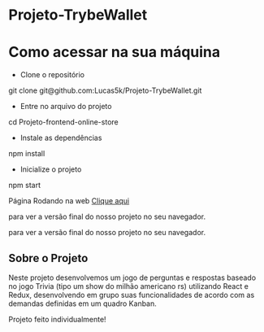 # Projeto-TrybeWallet

<h1>Como acessar na sua máquina</h1>

- Clone o repositório
<p>git clone git@github.com:Lucas5k/Projeto-TrybeWallet.git</p>

- Entre no arquivo do projeto
<p>cd Projeto-frontend-online-store</p>

- Instale as dependências
<p>npm install</p>

- Inicialize o projeto
<p>npm start</p>

Página Rodando na web
<a href="https://projeto-trivia-sage.vercel.app/">Clique aqui</a><p>para ver a versão final do nosso projeto no seu navegador.</p>
para ver a versão final do nosso projeto no seu navegador.

<h2>Sobre o Projeto</h2>
<p>Neste projeto desenvolvemos um jogo de perguntas e respostas baseado no jogo Trivia (tipo um show do milhão americano rs) utilizando React e Redux, desenvolvendo em grupo suas funcionalidades de acordo com as demandas definidas em um quadro Kanban.</p>

Projeto feito individualmente!
